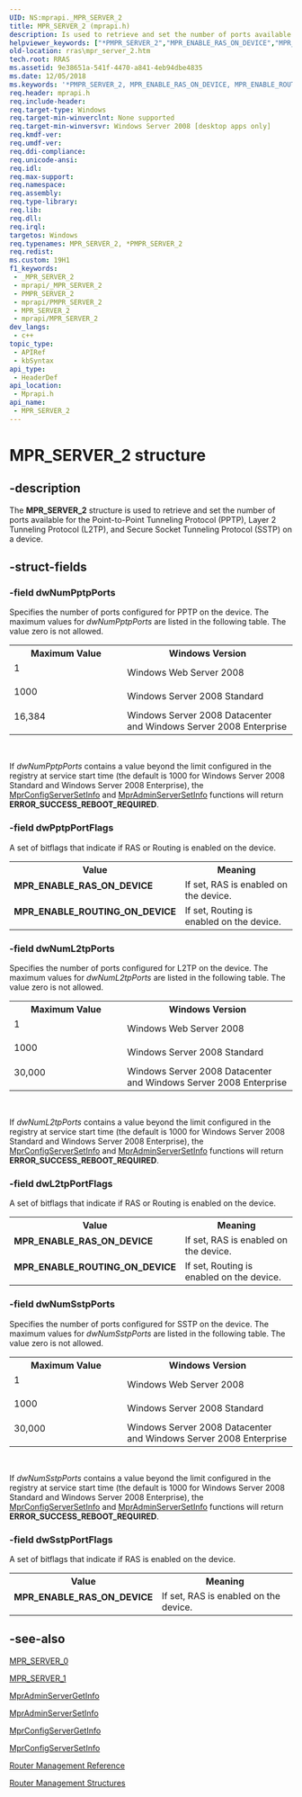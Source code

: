 ```yaml
---
UID: NS:mprapi._MPR_SERVER_2
title: MPR_SERVER_2 (mprapi.h)
description: Is used to retrieve and set the number of ports available for the Point-to-Point Tunneling Protocol (PPTP), Layer 2 Tunneling Protocol (L2TP), and Secure Socket Tunneling Protocol (SSTP) on a device.
helpviewer_keywords: ["*PMPR_SERVER_2","MPR_ENABLE_RAS_ON_DEVICE","MPR_ENABLE_ROUTING_ON_DEVICE","MPR_SERVER_2","MPR_SERVER_2 structure [RAS]","PMPR_SERVER_2","PMPR_SERVER_2 structure pointer [RAS]","mprapi/MPR_SERVER_2","mprapi/PMPR_SERVER_2","rras.mpr_server_2"]
old-location: rras\mpr_server_2.htm
tech.root: RRAS
ms.assetid: 9e38651a-541f-4470-a841-4eb94dbe4835
ms.date: 12/05/2018
ms.keywords: '*PMPR_SERVER_2, MPR_ENABLE_RAS_ON_DEVICE, MPR_ENABLE_ROUTING_ON_DEVICE, MPR_SERVER_2, MPR_SERVER_2 structure [RAS], PMPR_SERVER_2, PMPR_SERVER_2 structure pointer [RAS], mprapi/MPR_SERVER_2, mprapi/PMPR_SERVER_2, rras.mpr_server_2'
req.header: mprapi.h
req.include-header: 
req.target-type: Windows
req.target-min-winverclnt: None supported
req.target-min-winversvr: Windows Server 2008 [desktop apps only]
req.kmdf-ver: 
req.umdf-ver: 
req.ddi-compliance: 
req.unicode-ansi: 
req.idl: 
req.max-support: 
req.namespace: 
req.assembly: 
req.type-library: 
req.lib: 
req.dll: 
req.irql: 
targetos: Windows
req.typenames: MPR_SERVER_2, *PMPR_SERVER_2
req.redist: 
ms.custom: 19H1
f1_keywords:
 - _MPR_SERVER_2
 - mprapi/_MPR_SERVER_2
 - PMPR_SERVER_2
 - mprapi/PMPR_SERVER_2
 - MPR_SERVER_2
 - mprapi/MPR_SERVER_2
dev_langs:
 - c++
topic_type:
 - APIRef
 - kbSyntax
api_type:
 - HeaderDef
api_location:
 - Mprapi.h
api_name:
 - MPR_SERVER_2
---
```


# MPR_SERVER_2 structure


## -description

The <b>MPR_SERVER_2</b> structure is used to retrieve and set the number of ports available for the Point-to-Point Tunneling Protocol (PPTP), Layer 2 Tunneling Protocol (L2TP), and Secure Socket Tunneling Protocol (SSTP) on a device.

## -struct-fields

### -field dwNumPptpPorts

Specifies the number of ports configured for PPTP on the device. 
The maximum values for <i>dwNumPptpPorts</i> are listed in the following table. The value zero is not allowed.

<table>
<tr>
<th>Maximum Value</th>
<th>Windows Version</th>
</tr>
<tr>
<td width="40%">
<dl>
<dt>1</dt>
</dl>
</td>
<td width="60%">
Windows Web Server 2008

</td>
</tr>
<tr>
<td width="40%">
<dl>
<dt>1000</dt>
</dl>
</td>
<td width="60%">
Windows Server 2008 Standard

</td>
</tr>
<tr>
<td width="40%">
<dl>
<dt>16,384</dt>
</dl>
</td>
<td width="60%">
Windows Server 2008 Datacenter and Windows Server 2008 Enterprise

</td>
</tr>
</table>
 

If <i>dwNumPptpPorts</i> contains a value beyond the limit configured in the registry at service start time (the default is 1000 for Windows Server 2008 Standard and Windows Server 2008 Enterprise), the <a href="https://docs.microsoft.com/windows/desktop/api/mprapi/nf-mprapi-mprconfigserversetinfo">MprConfigServerSetInfo</a> and <a href="https://docs.microsoft.com/windows/desktop/api/mprapi/nf-mprapi-mpradminserversetinfo">MprAdminServerSetInfo</a> functions will return <b>ERROR_SUCCESS_REBOOT_REQUIRED</b>.

### -field dwPptpPortFlags

A set of bitflags that indicate if RAS or Routing is enabled on the device.

<table>
<tr>
<th>Value</th>
<th>Meaning</th>
</tr>
<tr>
<td width="40%"><a id="MPR_ENABLE_RAS_ON_DEVICE"></a><a id="mpr_enable_ras_on_device"></a><dl>
<dt><b>MPR_ENABLE_RAS_ON_DEVICE</b></dt>
</dl>
</td>
<td width="60%">
If set, RAS is enabled on the device.

</td>
</tr>
<tr>
<td width="40%"><a id="MPR_ENABLE_ROUTING_ON_DEVICE"></a><a id="mpr_enable_routing_on_device"></a><dl>
<dt><b>MPR_ENABLE_ROUTING_ON_DEVICE</b></dt>
</dl>
</td>
<td width="60%">
If set, Routing is enabled on the device.

</td>
</tr>
</table>

### -field dwNumL2tpPorts

Specifies the number of ports configured for L2TP on the device. 
The maximum values for <i>dwNumL2tpPorts</i> are listed in the following table. The value zero is not allowed.

<table>
<tr>
<th>Maximum Value</th>
<th>Windows Version</th>
</tr>
<tr>
<td width="40%">
<dl>
<dt>1</dt>
</dl>
</td>
<td width="60%">
Windows Web Server 2008

</td>
</tr>
<tr>
<td width="40%">
<dl>
<dt>1000</dt>
</dl>
</td>
<td width="60%">
Windows Server 2008 Standard

</td>
</tr>
<tr>
<td width="40%">
<dl>
<dt>30,000</dt>
</dl>
</td>
<td width="60%">
Windows Server 2008 Datacenter and Windows Server 2008 Enterprise

</td>
</tr>
</table>
 

If <i>dwNumL2tpPorts</i> contains a value beyond the limit configured in the registry at service start time (the default is 1000 for Windows Server 2008 Standard and Windows Server 2008 Enterprise), the <a href="https://docs.microsoft.com/windows/desktop/api/mprapi/nf-mprapi-mprconfigserversetinfo">MprConfigServerSetInfo</a> and <a href="https://docs.microsoft.com/windows/desktop/api/mprapi/nf-mprapi-mpradminserversetinfo">MprAdminServerSetInfo</a> functions will return <b>ERROR_SUCCESS_REBOOT_REQUIRED</b>.

### -field dwL2tpPortFlags

A set of bitflags that indicate if RAS or Routing is enabled on the device.

<table>
<tr>
<th>Value</th>
<th>Meaning</th>
</tr>
<tr>
<td width="40%"><a id="MPR_ENABLE_RAS_ON_DEVICE"></a><a id="mpr_enable_ras_on_device"></a><dl>
<dt><b>MPR_ENABLE_RAS_ON_DEVICE</b></dt>
</dl>
</td>
<td width="60%">
If set, RAS is enabled on the device.

</td>
</tr>
<tr>
<td width="40%"><a id="MPR_ENABLE_ROUTING_ON_DEVICE"></a><a id="mpr_enable_routing_on_device"></a><dl>
<dt><b>MPR_ENABLE_ROUTING_ON_DEVICE</b></dt>
</dl>
</td>
<td width="60%">
If set, Routing is enabled on the device.

</td>
</tr>
</table>

### -field dwNumSstpPorts

Specifies the number of ports configured for SSTP on the device. 
 The maximum values for <i>dwNumSstpPorts</i> are listed in the following table. The value zero is not allowed.

<table>
<tr>
<th>Maximum Value</th>
<th>Windows Version</th>
</tr>
<tr>
<td width="40%">
<dl>
<dt>1</dt>
</dl>
</td>
<td width="60%">
Windows Web Server 2008

</td>
</tr>
<tr>
<td width="40%">
<dl>
<dt>1000</dt>
</dl>
</td>
<td width="60%">
Windows Server 2008 Standard

</td>
</tr>
<tr>
<td width="40%">
<dl>
<dt>30,000</dt>
</dl>
</td>
<td width="60%">
Windows Server 2008 Datacenter and Windows Server 2008 Enterprise

</td>
</tr>
</table>
 

If <i>dwNumSstpPorts</i> contains a value beyond the limit configured in the registry at service start time (the default is 1000 for Windows Server 2008 Standard and Windows Server 2008 Enterprise), the <a href="https://docs.microsoft.com/windows/desktop/api/mprapi/nf-mprapi-mprconfigserversetinfo">MprConfigServerSetInfo</a> and <a href="https://docs.microsoft.com/windows/desktop/api/mprapi/nf-mprapi-mpradminserversetinfo">MprAdminServerSetInfo</a> functions will return <b>ERROR_SUCCESS_REBOOT_REQUIRED</b>.

### -field dwSstpPortFlags

A set of bitflags that indicate if RAS is enabled on the device.

<table>
<tr>
<th>Value</th>
<th>Meaning</th>
</tr>
<tr>
<td width="40%"><a id="MPR_ENABLE_RAS_ON_DEVICE"></a><a id="mpr_enable_ras_on_device"></a><dl>
<dt><b>MPR_ENABLE_RAS_ON_DEVICE</b></dt>
</dl>
</td>
<td width="60%">
If set, RAS is enabled on the device.

</td>
</tr>
</table>

## -see-also

<a href="https://docs.microsoft.com/windows/desktop/api/mprapi/ns-mprapi-mpr_server_0">MPR_SERVER_0</a>



<a href="https://docs.microsoft.com/windows/desktop/api/mprapi/ns-mprapi-mpr_server_1">MPR_SERVER_1</a>



<a href="https://docs.microsoft.com/windows/desktop/api/mprapi/nf-mprapi-mpradminservergetinfo">MprAdminServerGetInfo</a>



<a href="https://docs.microsoft.com/windows/desktop/api/mprapi/nf-mprapi-mpradminserversetinfo">MprAdminServerSetInfo</a>



<a href="https://docs.microsoft.com/windows/desktop/api/mprapi/nf-mprapi-mprconfigservergetinfo">MprConfigServerGetInfo</a>



<a href="https://docs.microsoft.com/windows/desktop/api/mprapi/nf-mprapi-mprconfigserversetinfo">MprConfigServerSetInfo</a>



<a href="https://docs.microsoft.com/windows/desktop/RRAS/router-management-reference">Router Management Reference</a>



<a href="https://docs.microsoft.com/windows/desktop/RRAS/router-management-structures">Router Management Structures</a>


